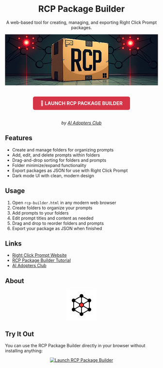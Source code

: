 <div align="center">

# RCP Package Builder

A web-based tool for creating, managing, and exporting Right Click Prompt packages.

[![RCP Package Builder](03002.png)](https://kbanc85.github.io/rcp-package-builder/builder/)

<a href="https://kbanc85.github.io/rcp-package-builder/builder/" style="display: inline-block; background-color: #D63447; color: white; padding: 12px 24px; text-decoration: none; border-radius: 6px; font-weight: bold; font-size: 16px; margin: 20px 0;">
  🚀 LAUNCH RCP PACKAGE BUILDER
</a>

*by [AI Adopters Club](https://aiadopters.substack.com)*

</div>

## Features

- Create and manage folders for organizing prompts
- Add, edit, and delete prompts within folders
- Drag-and-drop sorting for folders and prompts
- Folder minimize/expand functionality
- Export packages as JSON for use with Right Click Prompt
- Dark mode UI with clean, modern design

## Usage

1. Open `rcp-builder.html` in any modern web browser
2. Create folders to organize your prompts
3. Add prompts to your folders
4. Edit prompt titles and content as needed
5. Drag and drop to reorder folders and prompts
6. Export your package as JSON when finished

## Links

- [Right Click Prompt Website](https://rightclickprompt.com/)
- [RCP Package Builder Tutorial](https://youtu.be/2lXpC4Q142E)
- [AI Adopters Club](https://aiadopters.substack.com)

## About

<div align="center">
  <img src="network-diagram (2).svg" alt="RCP Logo" width="100"/>
</div>

## Try It Out

You can use the RCP Package Builder directly in your browser without installing anything:

<div align="center">
  <a href="https://kbanc85.github.io/rcp-package-builder/builder/">
    <img src="https://img.shields.io/badge/LAUNCH-RCP%20PACKAGE%20BUILDER-D63447?style=for-the-badge&logo=github" alt="Launch RCP Package Builder" />
  </a>
</div>
